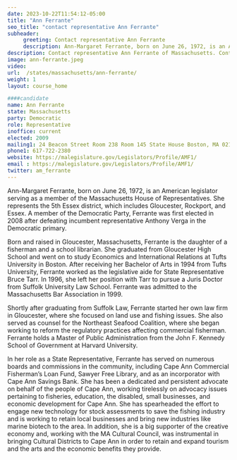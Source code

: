 ```yaml
---
date: 2023-10-22T11:54:12-05:00
title: "Ann Ferrante"
seo_title: "contact representative Ann Ferrante"
subheader:
     greeting: Contact representative Ann Ferrante
     description: Ann-Margaret Ferrante, born on June 26, 1972, is an American legislator serving as a member of the Massachusetts House of Representatives. She represents the 5th Essex district, which includes Gloucester, Rockport, and Essex. A member of the Democratic Party, Ferrante was first elected in 2008 after defeating incumbent representative Anthony Verga in the Democratic primary.
description: Contact representative Ann Ferrante of Massachusetts. Contact information for Ann Ferrante includes email address, phone number, and mailing address.
image: ann-ferrante.jpeg
video:
url:  /states/massachusetts/ann-ferrante/
weight: 1
layout: course_home

####candidate
name: Ann Ferrante
state: Massachusetts
party: Democratic
role: Representative
inoffice: current
elected: 2009
mailing1: 24 Beacon Street Room 238 Room 145 State House Boston, MA 02133
phone1: 617-722-2380
website: https://malegislature.gov/Legislators/Profile/AMF1/
email : https://malegislature.gov/Legislators/Profile/AMF1/
twitter: am_ferrante
---
```


Ann-Margaret Ferrante, born on June 26, 1972, is an American legislator serving as a member of the Massachusetts House of Representatives. She represents the 5th Essex district, which includes Gloucester, Rockport, and Essex. A member of the Democratic Party, Ferrante was first elected in 2008 after defeating incumbent representative Anthony Verga in the Democratic primary.

Born and raised in Gloucester, Massachusetts, Ferrante is the daughter of a fisherman and a school librarian. She graduated from Gloucester High School and went on to study Economics and International Relations at Tufts University in Boston. After receiving her Bachelor of Arts in 1994 from Tufts University, Ferrante worked as the legislative aide for State Representative Bruce Tarr. In 1996, she left her position with Tarr to pursue a Juris Doctor from Suffolk University Law School. Ferrante was admitted to the Massachusetts Bar Association in 1999.

Shortly after graduating from Suffolk Law, Ferrante started her own law firm in Gloucester, where she focused on land use and fishing issues. She also served as counsel for the Northeast Seafood Coalition, where she began working to reform the regulatory practices affecting commercial fisherman. Ferrante holds a Master of Public Administration from the John F. Kennedy School of Government at Harvard University.

In her role as a State Representative, Ferrante has served on numerous boards and commissions in the community, including Cape Ann Commercial Fisherman’s Loan Fund, Sawyer Free Library, and as an incorporator with Cape Ann Savings Bank. She has been a dedicated and persistent advocate on behalf of the people of Cape Ann, working tirelessly on advocacy issues pertaining to fisheries, education, the disabled, small businesses, and economic development for Cape Ann. She has spearheaded the effort to engage new technology for stock assessments to save the fishing industry and is working to retain local businesses and bring new industries like marine biotech to the area. In addition, she is a big supporter of the creative economy and, working with the MA Cultural Council, was instrumental in bringing Cultural Districts to Cape Ann in order to retain and expand tourism and the arts and the economic benefits they provide.
